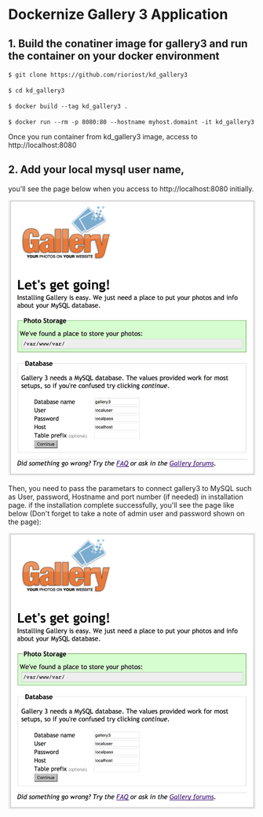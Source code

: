 # Dockernize Gallery 3 Application

## 1.  Build the conatiner image for gallery3 and run the container on your docker environment
```
$ git clone https://github.com/rioriost/kd_gallery3

$ cd kd_gallery3

$ docker build --tag kd_gallery3 .

$ docker run --rm -p 8080:80 --hostname myhost.domaint -it kd_gallery3

```
Once you run container from kd_gallery3 image, access to http://localhost:8080


## 2. Add your local mysql user name, 

you'll see the page below when you access to http://localhost:8080 initially.

![](module2/img/gallery3-init.png)

Then, you need to pass the parametars to connect gallery3 to MySQL such as User, password, Hostname and port number (if needed) in installation page. if the installation complete successfully, you'll see the page like below (Don't forget to take a note of admin user and password shown on the page):

![](module2/img/gallery3-init.png)


